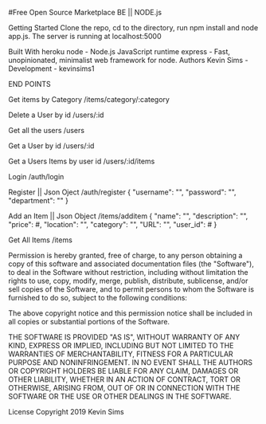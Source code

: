 #Free Open Source Marketplace BE || NODE.js

Getting Started
Clone the repo, cd to the directory, run npm install and node app.js. The server is running at localhost:5000

Built With
heroku 
node - Node.js JavaScript runtime 
express - Fast, unopinionated, minimalist web framework for node.
Authors
Kevin Sims - Development - kevinsims1


END POINTS

Get items by Category
/items/category/:category

Delete a User by id
/users/:id

Get all the users
/users

Get a User by id
/users/:id

Get a Users Items by user id
/users/:id/items

Login
/auth/login

Register || Json Oject
/auth/register
{
	"username": "",
	"password": "",
	"department": ""
}

Add an Item || Json Object
/items/additem
{
	"name": "",
	"description": "",
	"price": #,
	"location": "",
	"category": "",
	"URL": "",
	"user_id": #
}

Get All Items
/items




Permission is hereby granted, free of charge, to any person obtaining a copy of this software and associated documentation files (the "Software"), to deal in the Software without restriction, including without limitation the rights to use, copy, modify, merge, publish, distribute, sublicense, and/or sell copies of the Software, and to permit persons to whom the Software is furnished to do so, subject to the following conditions:

The above copyright notice and this permission notice shall be included in all copies or substantial portions of the Software.

THE SOFTWARE IS PROVIDED "AS IS", WITHOUT WARRANTY OF ANY KIND, EXPRESS OR IMPLIED, INCLUDING BUT NOT LIMITED TO THE WARRANTIES OF MERCHANTABILITY, FITNESS FOR A PARTICULAR PURPOSE AND NONINFRINGEMENT. IN NO EVENT SHALL THE AUTHORS OR COPYRIGHT HOLDERS BE LIABLE FOR ANY CLAIM, DAMAGES OR OTHER LIABILITY, WHETHER IN AN ACTION OF CONTRACT, TORT OR OTHERWISE, ARISING FROM, OUT OF OR IN CONNECTION WITH THE SOFTWARE OR THE USE OR OTHER DEALINGS IN THE SOFTWARE.

License
Copyright 2019 Kevin Sims